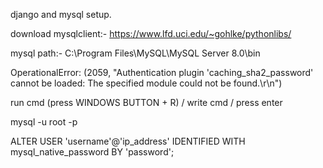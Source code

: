 django and mysql setup.

download mysqlclient:- https://www.lfd.uci.edu/~gohlke/pythonlibs/ 

mysql path:- C:\Program Files\MySQL\MySQL Server 8.0\bin 

OperationalError: (2059, "Authentication plugin 'caching_sha2_password' cannot be loaded:   The specified module could not be found.\r\n")   

run cmd (press WINDOWS BUTTON + R) / write cmd / press enter   

mysql -u root -p   

ALTER USER 'username'@'ip_address' IDENTIFIED WITH mysql_native_password BY 'password';       
